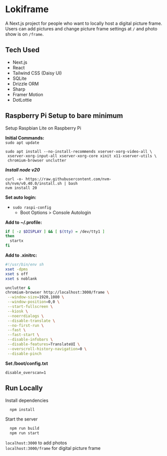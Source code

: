 
# Lokiframe

A Next.js project for people who want to locally host a digital picture frame.
Users can add pictures and change picture frame settings at `/` and photo show is on `/frame`.


## Tech Used

- Next.js
- React
- Tailwind CSS (Daisy UI)
- SQLite
- Drizzle ORM
- Sharp
- Framer Motion
- DotLottie

## Raspberry Pi Setup to bare minimum
Setup Raspbian Lite on Raspberry Pi

**Initial Commands:** \
`sudo apt update`

```
sudo apt install --no-install-recommends xserver-xorg-video-all \
 xserver-xorg-input-all xserver-xorg-core xinit x11-xserver-utils \
 chromium-browser unclutter
 ```
***Install node v20***
```
curl -o- https://raw.githubusercontent.com/nvm-sh/nvm/v0.40.0/install.sh | bash
nvm install 20
``` 

**Set auto login:**  
- `sudo raspi-config` 
  -  Boot Options > Console Autologin 

**Add to ~/.profile:**
```bash
if [ -z $DISPLAY ] && [ $(tty) = /dev/tty1 ]
then
  startx
fi
```

**Add to .xinitrc:**
```bash
#!/usr/bin/env sh
xset -dpms
xset s off
xset s noblank

unclutter &
chromium-browser http://localhost:3000/frame \
 --window-size=1920,1080 \
 --window-position=0,0 \
 --start-fullscreen \
 --kiosk \
 --noerrdialogs \
 --disable-translate \
 --no-first-run \
 --fast \
 --fast-start \
 --disable-infobars \
 --disable-features=TranslateUI \
 --overscroll-history-navigation=0 \
 --disable-pinch
```

**Set /boot/config.txt**
```
disable_overscan=1
```

## Run Locally

Install dependencies

```bash
  npm install
```

Start the server

```bash
  npm run build
  npm run start
```

`localhost:3000` to add photos \
`localhost:3000/frame` for digital picture frame

